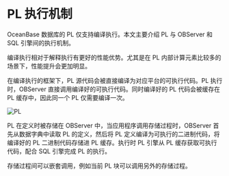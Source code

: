 PL 执行机制 
============================

​OceanBase 数据库的 PL 仅支持编译执行。本文主要介绍 PL 与 OBServer 和 SQL 引擎间的执行机制。

编译执行相对于解释执行有更好的性能优势。尤其是在 PL 内部计算元素比较多的场景下，性能提升会更加明显。

​在编译执行的框架下，PL 源代码会被直接编译为对应平台的可执行代码。PL 执行时，OBServer 直接调用编译好的可执行代码。同时编译好的 PL 代码会被缓存在 PL 缓存中，因此同一个 PL 仅需要编译一次。

​![PL](https://help-static-aliyun-doc.aliyuncs.com/assets/img/zh-CN/9763623461/p355617.jpg)

PL 在定义时被存储在 OBServer 中，当应用程序调用存储过程时，OBServer 首先从数据字典中读取 PL 的定义，然后将 PL 定义编译为可执行的二进制代码，将编译好的 PL 二进制代码存储进 PL 缓存。执行时 PL 引擎从 PL 缓存获取可执行代码，配合 SQL 引擎完成 PL 的执行。

​存储过程间可以嵌套调用，例如当前 PL 块可以调用另外的存储过程。
